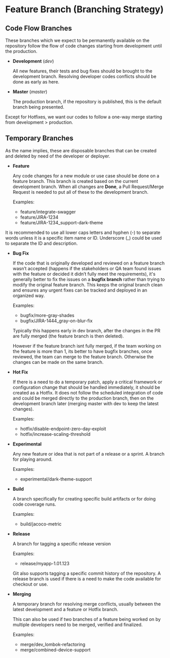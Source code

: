 # Feature Branch (Branching Strategy)

## Code Flow Branches

These branches which we expect to be permanently available on the repository follow the flow of code changes starting from development until the production.

* **Development** (*dev*)

  All new features, their tests and bug fixes should be brought to the development branch. Resolving developer codes conflicts should be done as early as here.

* **Master** (*master*)

  The production branch, if the repository is published, this is the default branch being presented.

Except for Hotfixes, we want our codes to follow a one-way merge starting from development > production.

## Temporary Branches

As the name implies, these are disposable branches that can be created and deleted by need of the developer or deployer.

* **Feature**

  Any code changes for a new module or use case should be done on a feature branch. This branch is created based on the current development branch. When all changes are **Done**, a Pull Request/Merge Request is needed to put all of these to the development branch.

  Examples:
  * feature/integrate-swagger
  * feature/JIRA-1234
  * feature/JIRA-1234_support-dark-theme

It is recommended to use all lower caps letters and hyphen (-) to separate words unless it is a specific item name or ID. Underscore (_) could be used to separate the ID and description.

* **Bug Fix**

  If the code that is originally developed and reviewed on a feature branch wasn’t accepted (happens if the stakeholders or QA team found issues with the feature or decided it didn’t fully meet the requirements), it's generally better to fix the issues on a **bugfix branch** rather than trying to modify the original feature branch. This keeps the original branch clean and ensures any urgent fixes can be tracked and deployed in an organized way.

  Examples:
  * bugfix/more-gray-shades
  * bugfix/JIRA-1444_gray-on-blur-fix

  Typically this happens early in dev branch, after the changes in the PR are fully merged (the feature branch is then deleted).
  
  However if the feature branch isnt fully merged, if the team working on the feature is more than 1, its better to have bugfix branches, once reviewed, the team can merge to the feature branch. Otherwise the changes can be made on the same branch.
* **Hot Fix**

  If there is a need to do a temporary patch, apply a critical framework or configuration change that should be handled immediately, it should be created as a Hotfix. It does not follow the scheduled integration of code and could be merged directly to the production branch, then on the development branch later (merging master with dev to keep the latest changes).

  Examples:
  * hotfix/disable-endpoint-zero-day-exploit
  * hotfix/increase-scaling-threshold
    
* **Experimental**

  Any new feature or idea that is not part of a release or a sprint. A branch for playing around.

  Examples:
  * experimental/dark-theme-support
    
* **Build**

  A branch specifically for creating specific build artifacts or for doing code coverage runs.

  Examples:
  * build/jacoco-metric
    
* **Release**

  A branch for tagging a specific release version

  Examples:
  * release/myapp-1.01.123

  Git also supports tagging a specific commit history of the repository. A release branch is used if there is a need to make the code available for checkout or use.
  
* **Merging**

  A temporary branch for resolving merge conflicts, usually between the latest development and a feature or Hotfix branch.
  
  This can also be used if two branches of a feature being worked on by multiple developers need to be merged, verified and finalized.

  Examples:
  * merge/dev_lombok-refactoring
  * merge/combined-device-support


